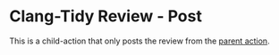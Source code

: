 # Clang-Tidy Review - Post

This is a child-action that only posts the review from the [parent action](../README.md).
